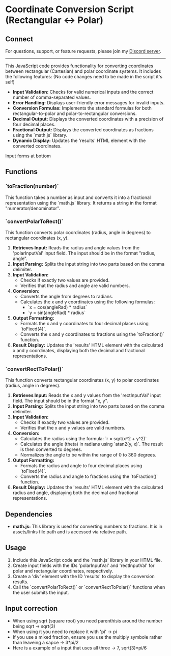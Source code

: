 # Coordinate Conversion Script (Rectangular <-> Polar)

## Connect
For questions, support, or feature requests, please join my [Discord server]([https://discord.gg/your_discord_invite_link](https://discord.gg/)).

<hr>

This JavaScript code provides functionality for converting coordinates between rectangular (Cartesian) and polar coordinate systems. It includes the following features:
(No code changes need to be made in the script it's self)

*   **Input Validation:** Checks for valid numerical inputs and the correct number of comma-separated values.
*   **Error Handling:** Displays user-friendly error messages for invalid inputs.
*   **Conversion Formulas:** Implements the standard formulas for both rectangular-to-polar and polar-to-rectangular conversions.
*   **Decimal Output:** Displays the converted coordinates with a precision of four decimal places.
*   **Fractional Output:** Displays the converted coordinates as fractions using the \`math.js\` library.
*   **Dynamic Display:** Updates the 'results' HTML element with the converted coordinates.

  Input forms at bottom

## Functions

### \`toFraction(number)\`

This function takes a number as input and converts it into a fractional representation using the \`math.js\` library.  It returns a string in the format "numerator/denominator".

### \`convertPolarToRect()\`

This function converts polar coordinates (radius, angle in degrees) to rectangular coordinates (x, y).

1.  **Retrieves Input:** Reads the radius and angle values from the 'polarInputVal' input field.  The input should be in the format "radius, angle".
2.  **Input Parsing:** Splits the input string into two parts based on the comma delimiter.
3.  **Input Validation:**
    *   Checks if exactly two values are provided.
    *   Verifies that the radius and angle are valid numbers.
4.  **Conversion:**
    *   Converts the angle from degrees to radians.
    *   Calculates the x and y coordinates using the following formulas:
        *   \`x = cos(angleRad) * radius\`
        *   \`y = sin(angleRad) * radius\`
5.  **Output Formatting:**
    *   Formats the x and y coordinates to four decimal places using \`toFixed(4)\`.
    *   Converts the x and y coordinates to fractions using the \`toFraction()\` function.
6.  **Result Display:** Updates the 'results' HTML element with the calculated x and y coordinates, displaying both the decimal and fractional representations.

### \`convertRectToPolar()\`

This function converts rectangular coordinates (x, y) to polar coordinates (radius, angle in degrees).

1.  **Retrieves Input:** Reads the x and y values from the 'rectInputVal' input field. The input should be in the format "x, y".
2.  **Input Parsing:** Splits the input string into two parts based on the comma delimiter.
3.  **Input Validation:**
    *   Checks if exactly two values are provided.
    *   Verifies that the x and y values are valid numbers.
4.  **Conversion:**
    *   Calculates the radius using the formula: \`r = sqrt(x^2 + y^2)\`
    *   Calculates the angle (theta) in radians using \`atan2(y, x)\`.  The result is then converted to degrees.
    *   Normalizes the angle to be within the range of 0 to 360 degrees.
5.  **Output Formatting:**
    *   Formats the radius and angle to four decimal places using \`toFixed(4)\`.
    *   Converts the radius and angle to fractions using the \`toFraction()\` function.
6.  **Result Display:** Updates the 'results' HTML element with the calculated radius and angle, displaying both the decimal and fractional representations.

## Dependencies

*   **math.js:** This library is used for converting numbers to fractions.  It is in assets/links file path and is accessed via relative path.

## Usage

1.  Include this JavaScript code and the \`math.js\` library in your HTML file.
2.  Create input fields with the IDs 'polarInputVal' and 'rectInputVal' for polar and rectangular coordinates, respectively.
3.  Create a 'div' element with the ID 'results' to display the conversion results.
4.  Call the \`convertPolarToRect()\` or \`convertRectToPolar()\` functions when the user submits the input.

## Input correction

* When using sqrt (square root) you need parenthisis around the number being sqrt -> sqrt(3)
* When using π you need to replace it with 'pi' -> pi
* If you use a mixed fraction, ensure you use the multiply symbole rather than leaveing a sapce -> 3*pi/2
* Here is a example of a input that uses all three -> 7, sqrt(3)*pi/6
